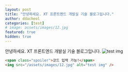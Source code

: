 ```yaml
---
layout: post
title: "안녕하세요. XT 프론트엔드 개발실 기술 블로그입니다."
author: ddacheol
categories: [test]
# image: assets/images/12.jpg
featured: true
hidden: true
---
```


안녕하세요. XT 프론트엔드 개발실 기술 블로그입니다.
<img src="/assets/images/12.jpg" alt='test img'/>

```html
<span class="spoiler">코드 입력 가능!</span>
<img src="/assets/images/12.jpg" alt="test img" />
```
